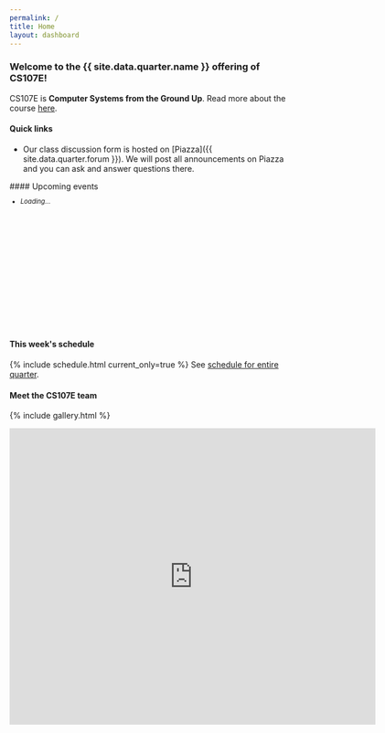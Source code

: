```yaml
---
permalink: /
title: Home
layout: dashboard
---
```


### Welcome to the {{ site.data.quarter.name }} offering of CS107E!

CS107E is __Computer Systems from the Ground Up__. Read more about the course [here](/about/).

<div class="row">
<div class="col-xs-5" markdown="1">

#### Quick links
- Our class discussion form is hosted on [Piazza]({{ site.data.quarter.forum }}). We will post all announcements on Piazza and you can ask and answer questions there.   

</div>
<div class="col-xs-7" markdown="1">
#### Upcoming events
<div id ="upcoming" class="list-group" style="font-size:80%;overflow:auto; height:240px;" >
<ul><li class="list-group-item"><i>Loading...</i></li></ul>     
</div>
</div>
</div>

#### This week's schedule
{% include schedule.html current_only=true %}
See [schedule for entire quarter](/schedule/).


#### Meet the CS107E team
{% include gallery.html %}

<iframe src="https://docs.google.com/forms/d/e/1FAIpQLSdBpyHM3qfbxmkqtXfjLDHyoIucF2K-4xtjehzIqUE3NUkBZg/viewform?embedded=true" width="640" height="519" frameborder="0" marginheight="0" marginwidth="0">Loading...</iframe>



<script src="https://ajax.googleapis.com/ajax/libs/jquery/3.2.1/jquery.min.js"></script>
<script src="/_assets/gcal.js"></script>
